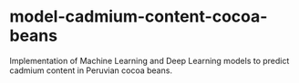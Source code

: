 # model-cadmium-content-cocoa-beans
Implementation of Machine Learning and Deep Learning models to predict cadmium content in Peruvian cocoa beans.
